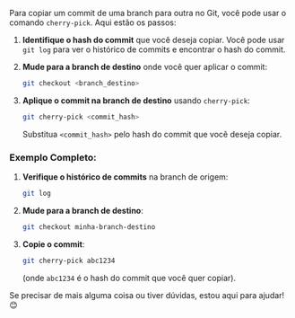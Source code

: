 Para copiar um commit de uma branch para outra no Git, você pode usar o comando `cherry-pick`. Aqui estão os passos:

1. **Identifique o hash do commit** que você deseja copiar. Você pode usar `git log` para ver o histórico de commits e encontrar o hash do commit.

2. **Mude para a branch de destino** onde você quer aplicar o commit:
   ```sh
   git checkout <branch_destino>
   ```

3. **Aplique o commit na branch de destino** usando `cherry-pick`:
   ```sh
   git cherry-pick <commit_hash>
   ```
   Substitua `<commit_hash>` pelo hash do commit que você deseja copiar.

### Exemplo Completo:

1. **Verifique o histórico de commits** na branch de origem:
   ```sh
   git log
   ```

2. **Mude para a branch de destino**:
   ```sh
   git checkout minha-branch-destino
   ```

3. **Copie o commit**:
   ```sh
   git cherry-pick abc1234
   ```
   (onde `abc1234` é o hash do commit que você quer copiar).

Se precisar de mais alguma coisa ou tiver dúvidas, estou aqui para ajudar! 😊